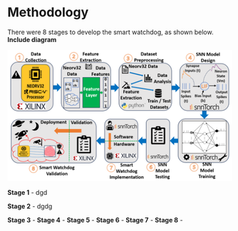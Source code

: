 # Methodology

There were 8 stages to develop the smart watchdog, as shown below. **Include diagram**

![Demo Image](../Images/Methodology.PNG)

**Stage 1** - dgd

**Stage 2** - dgdg

**Stage 3** - 
**Stage 4** - 
**Stage 5** - 
**Stage 6** - 
**Stage 7** - 
**Stage 8** - 
